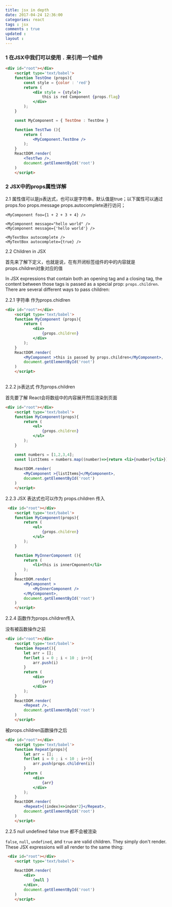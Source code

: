 ```yaml
---
title: jsx in depth 
date: 2017-04-24 12:36:00
categories: react
tags : jsx
comments : true 
updated : 
layout : 
---
```


### 1 在JSX中我们可以使用 `.`  来引用一个组件

```html
<div id="root"></div>
    <script type='text/babel'>
    function TestOne (props){
        const style = {color : 'red'}
        return (
            <div style = {style}>
                this is red Component {props.flag}
            </div>
        );
    }

    const MyComponent = { TestOne : TestOne }

    function TestTwo (){
        return (
            <MyComponent.TestOne />
        );
    }
    ReactDOM.render(
        <TestTwo />,
        document.getElementById('root')
    )
    </script>
```

### 2 JSX中的props属性详解

2.1 属性值可以是js表达式，也可以是字符串，默认值是true；以下属性可以通过  props.foo   props.message props.autocomplete进行访问；

```
<MyComponent foo={1 + 2 + 3 + 4} />

<MyComponent message="hello world" />
<MyComponent message={'hello world'} />

<MyTextBox autocomplete />
<MyTextBox autocomplete={true} />
```

2.2 Children in JSX 

首先来了解下定义，也就是说，在有开闭标签组件的中的内容就是 props.children对象对应的值

In JSX expressions that contain both an opening tag and a closing tag, the content between those tags is passed as a special prop: `props.children`. There are several different ways to pass children:

2.2.1 字符串 作为props.chidlren

```html
<div id="root"></div>
    <script type='text/babel'>
    function MyComponent (props){
        return (
            <div>
                {props.children}
            </div>
        );
    }
    ReactDOM.render(
        <MyComponent >this is passed by props.children</MyComponent>,
        document.getElementById('root')
    )
    </script>
   
```

2.2.2 js表达式 作为props.children

首先要了解 React会将数组中的内容展开然后渲染到页面

```html
<div id="root"></div>
    <script type='text/babel'>
    function MyComponent(props){
        return (
            <ul>
                {props.children}
            </ul>
        );
    }

    const numbers = [1,2,3,4];
    const listItems = numbers.map((number)=>{return <li>{number}</li>})
    
    ReactDOM.render(
        <MyComponent >{listItems}</MyComponent>,
        document.getElementById('root')
    )
    </script>
```

2.2.3 JSX 表达式也可以作为 props.children 传入

```html
 <div id="root"></div>
    <script type='text/babel'>
    function MyComponent(props){
        return (
            <ul>
                {props.children}
            </ul>
        );
    }

    function MyInnerComponent (){
        return (
            <li>this is innerCmponent</li>       
        );
    }
    ReactDOM.render(
        <MyComponent >
            <MyInnerComponent />    
        </MyComponent>,
        document.getElementById('root')
    )
    </script>
```

2.2.4 函数作为props.children传入

没有被函数操作之前

```html
<div id="root"></div>
    <script type='text/babel'>
    function Repeat(){
        let arr = [];
        for(let i = 0 ; i < 10 ; i++){
            arr.push(i)
        }
        return (
            <div>
                {arr}
            </div>
        );
    }
    ReactDOM.render(
        <Repeat />,
        document.getElementById('root')
    )
    </script>
```

被props.children函数操作之后

```html
<div id="root"></div>
    <script type='text/babel'>
    function Repeat(props){
        let arr = [];
        for(let i = 0 ; i < 10 ; i++){
            arr.push(props.children(i))
        }
        return (
            <div>
                {arr}
            </div>
        );
    }
    ReactDOM.render(
        <Repeat>{(index)=>index*2}</Repeat>,
        document.getElementById('root')
    )
    </script>
```

2.2.5  null   undefined   false  true  都不会被渲染

`false`, `null`, `undefined`, and `true` are valid children. They simply don't render. These JSX expressions will all render to the same thing:

```html
 <div id="root"></div>
    <script type='text/babel'>
    
    ReactDOM.render(
        <div>
            {null }
        </div>,
        document.getElementById('root')
    )
    </script>
```

